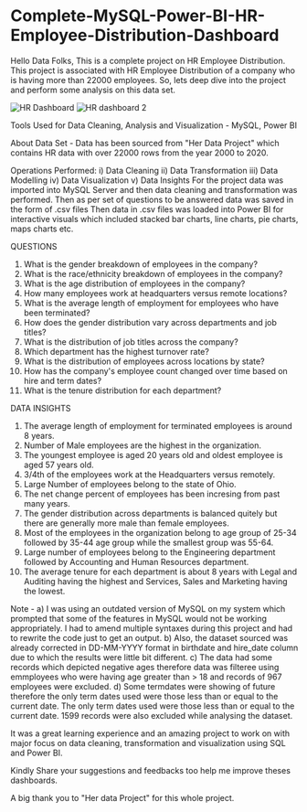 # Complete-MySQL-Power-BI-HR-Employee-Distribution-Dashboard
Hello Data Folks, This is a complete project on HR Employee Distribution.
This project is associated with HR Employee Distribution of a company who is having more than 22000 employees. So, lets deep dive into the project and perform some analysis on this data set.

![HR Dashboard](https://github.com/pritishgp/Complete-MySQL-PowerBI-HR-Employee-Distribution-Dashboard/assets/133867934/4809a0da-30b3-42a7-a83f-f2dbf4603f27)
![HR dashboard 2](https://github.com/pritishgp/Complete-MySQL-PowerBI-HR-Employee-Distribution-Dashboard/assets/133867934/49ae4a72-b224-405a-b94b-8f42cf1145e3)

Tools Used for Data Cleaning, Analysis and Visualization - MySQL, Power BI

About Data Set - Data has been sourced from "Her Data Project" which contains HR data with over 22000 rows from the year 2000 to 2020.

Operations Performed:
i) Data Cleaning
ii) Data Transformation
iii) Data Modelling
iv) Data Visualization
v) Data Insights
For the project data was imported into MySQL Server and then data cleaning and transformation was performed. Then as per set of questions to be answered data was saved in the form of .csv files
Then data in .csv files was loaded into Power BI for interactive visuals which included stacked bar charts, line charts, pie charts, maps charts etc.

QUESTIONS
1. What is the gender breakdown of employees in the company?
2. What is the race/ethnicity breakdown of employees in the company?
3. What is the age distribution of employees in the company?
4. How many employees work at headquarters versus remote locations?
5. What is the average length of employment for employees who have been terminated?
6. How does the gender distribution vary across departments and job titles?
7. What is the distribution of job titles across the company?
8. Which department has the highest turnover rate?
9. What is the distribution of employees across locations by state?
10. How has the company's employee count changed over time based on hire and term dates?
11. What is the tenure distribution for each department?

DATA INSIGHTS
1. The average length of employment for terminated employees is around 8 years.
2. Number of Male employees are the highest in the organization.
3. The youngest employee is aged 20 years old and oldest employee is aged 57 years old.
4. 3/4th of the employees work at the Headquarters versus remotely.
5. Large Number of employees belong to the state of Ohio.
6. The net change percent of employees has been incresing from past many years.
7. The gender distribution across departments is balanced quitely but there are generally more male than female employees.
8. Most of the employees in the organization belong to age group of 25-34 followed by 35-44 age group while the smallest group was 55-64.
9. Large number of employees belong to the Engineering department followed by Accounting and Human Resources department.
10. The average tenure for each department is about 8 years with Legal and Auditing having the highest and Services, Sales and Marketing having the lowest.

Note - 
a) I was using an outdated version of MySQL on my system which prompted that some of the features in MySQL would not be working appropriately. I had to amend multiple syntaxes during this project and had to rewrite the code just to get an output.
b) Also, the dataset sourced was already corrected in DD-MM-YYYY format in birthdate and hire_date column due to which the results were little bit different.
c) The data had some records which depicted negative ages therefore data was filteree using emmployees who were having age greater than > 18 and records of 967 employees were excluded.
d) Some termdates were showing of future therefore the only term dates used were those less than or equal to the current date. The only term dates used were those less than or equal to the current date. 1599 records were also excluded while analysing the dataset.

It was a great learning experience and an amazing project to work on with major focus on data cleaning, transformation and visualization using SQL and Power BI.

Kindly Share your suggestions and feedbacks too help me improve theses dashboards.

A big thank you to "Her data Project" for this whole project.
